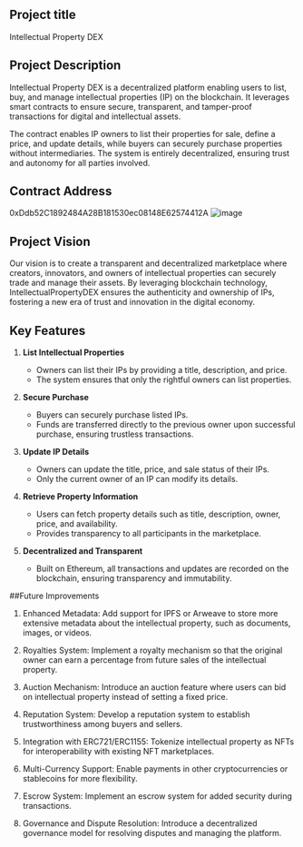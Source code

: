 ## Project title 

Intellectual Property DEX

## Project Description

Intellectual Property DEX is a decentralized platform enabling users to list, buy, and manage intellectual properties (IP) on the blockchain. It leverages smart contracts to ensure secure, transparent, and tamper-proof transactions for digital and intellectual assets.

The contract enables IP owners to list their properties for sale, define a price, and update details, while buyers can securely purchase properties without intermediaries. The system is entirely decentralized, ensuring trust and autonomy for all parties involved.

## Contract Address

0xDdb52C1892484A28B181530ec08148E62574412A
![image](https://github.com/user-attachments/assets/d4e7fceb-235b-4dde-bcf5-20228855cac8)


## Project Vision

Our vision is to create a transparent and decentralized marketplace where creators, innovators, and owners of intellectual properties can securely trade and manage their assets. By leveraging blockchain technology, IntellectualPropertyDEX ensures the authenticity and ownership of IPs, fostering a new era of trust and innovation in the digital economy.

## Key Features

1. **List Intellectual Properties**

   - Owners can list their IPs by providing a title, description, and price.
   - The system ensures that only the rightful owners can list properties.

2. **Secure Purchase**

   - Buyers can securely purchase listed IPs.
   - Funds are transferred directly to the previous owner upon successful purchase, ensuring trustless transactions.

3. **Update IP Details**

   - Owners can update the title, price, and sale status of their IPs.
   - Only the current owner of an IP can modify its details.

4. **Retrieve Property Information**

   - Users can fetch property details such as title, description, owner, price, and availability.
   - Provides transparency to all participants in the marketplace.

5. **Decentralized and Transparent**

   - Built on Ethereum, all transactions and updates are recorded on the blockchain, ensuring transparency and immutability.


##Future Improvements

1. Enhanced Metadata:
Add support for IPFS or Arweave to store more extensive metadata about the intellectual property, such as documents, images, or videos.

2. Royalties System:
Implement a royalty mechanism so that the original owner can earn a percentage from future sales of the intellectual property.

3. Auction Mechanism:
Introduce an auction feature where users can bid on intellectual property instead of setting a fixed price.

4. Reputation System:
Develop a reputation system to establish trustworthiness among buyers and sellers.

5. Integration with ERC721/ERC1155:
Tokenize intellectual property as NFTs for interoperability with existing NFT marketplaces.

6. Multi-Currency Support:
Enable payments in other cryptocurrencies or stablecoins for more flexibility.

7. Escrow System:
Implement an escrow system for added security during transactions.

8. Governance and Dispute Resolution:
Introduce a decentralized governance model for resolving disputes and managing the platform.


